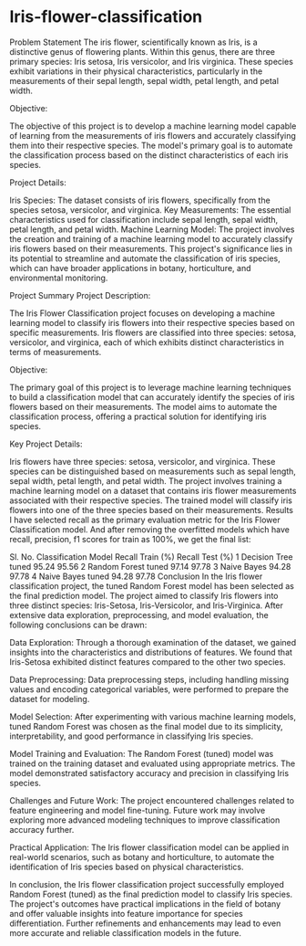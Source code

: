 # Iris-flower-classification
Problem Statement
The iris flower, scientifically known as Iris, is a distinctive genus of flowering plants. Within this genus, there are three primary species: Iris setosa, Iris versicolor, and Iris virginica. These species exhibit variations in their physical characteristics, particularly in the measurements of their sepal length, sepal width, petal length, and petal width.

Objective:

The objective of this project is to develop a machine learning model capable of learning from the measurements of iris flowers and accurately classifying them into their respective species. The model's primary goal is to automate the classification process based on the distinct characteristics of each iris species.

Project Details:

Iris Species: The dataset consists of iris flowers, specifically from the species setosa, versicolor, and virginica.
Key Measurements: The essential characteristics used for classification include sepal length, sepal width, petal length, and petal width.
Machine Learning Model: The project involves the creation and training of a machine learning model to accurately classify iris flowers based on their measurements.
This project's significance lies in its potential to streamline and automate the classification of iris species, which can have broader applications in botany, horticulture, and environmental monitoring.

Project Summary
Project Description:

The Iris Flower Classification project focuses on developing a machine learning model to classify iris flowers into their respective species based on specific measurements. Iris flowers are classified into three species: setosa, versicolor, and virginica, each of which exhibits distinct characteristics in terms of measurements.

Objective:

The primary goal of this project is to leverage machine learning techniques to build a classification model that can accurately identify the species of iris flowers based on their measurements. The model aims to automate the classification process, offering a practical solution for identifying iris species.

Key Project Details:

Iris flowers have three species: setosa, versicolor, and virginica.
These species can be distinguished based on measurements such as sepal length, sepal width, petal length, and petal width.
The project involves training a machine learning model on a dataset that contains iris flower measurements associated with their respective species.
The trained model will classify iris flowers into one of the three species based on their measurements.
Results
I have selected recall as the primary evaluation metric for the Iris Flower Classification model. And after removing the overfitted models which have recall, precision, f1 scores for train as 100%, we get the final list:

Sl. No.	Classification Model	Recall Train (%)	Recall Test (%)
1	Decision Tree tuned	95.24	95.56
2	Random Forest tuned	97.14	97.78
3	Naive Bayes	94.28	97.78
4	Naive Bayes tuned	94.28	97.78
Conclusion
In the Iris flower classification project, the tuned Random Forest model has been selected as the final prediction model. The project aimed to classify Iris flowers into three distinct species: Iris-Setosa, Iris-Versicolor, and Iris-Virginica. After extensive data exploration, preprocessing, and model evaluation, the following conclusions can be drawn:

Data Exploration: Through a thorough examination of the dataset, we gained insights into the characteristics and distributions of features. We found that Iris-Setosa exhibited distinct features compared to the other two species.

Data Preprocessing: Data preprocessing steps, including handling missing values and encoding categorical variables, were performed to prepare the dataset for modeling.

Model Selection: After experimenting with various machine learning models, tuned Random Forest was chosen as the final model due to its simplicity, interpretability, and good performance in classifying Iris species.

Model Training and Evaluation: The Random Forest (tuned) model was trained on the training dataset and evaluated using appropriate metrics. The model demonstrated satisfactory accuracy and precision in classifying Iris species.

Challenges and Future Work: The project encountered challenges related to feature engineering and model fine-tuning. Future work may involve exploring more advanced modeling techniques to improve classification accuracy further.

Practical Application: The Iris flower classification model can be applied in real-world scenarios, such as botany and horticulture, to automate the identification of Iris species based on physical characteristics.

In conclusion, the Iris flower classification project successfully employed Random Forest (tuned) as the final prediction model to classify Iris species. The project's outcomes have practical implications in the field of botany and offer valuable insights into feature importance for species differentiation. Further refinements and enhancements may lead to even more accurate and reliable classification models in the future.

